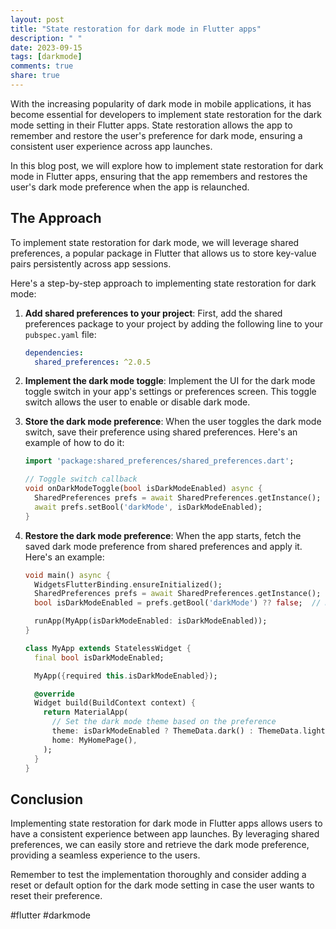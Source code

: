 ```yaml
---
layout: post
title: "State restoration for dark mode in Flutter apps"
description: " "
date: 2023-09-15
tags: [darkmode]
comments: true
share: true
---
```


With the increasing popularity of dark mode in mobile applications, it has become essential for developers to implement state restoration for the dark mode setting in their Flutter apps. State restoration allows the app to remember and restore the user's preference for dark mode, ensuring a consistent user experience across app launches.

In this blog post, we will explore how to implement state restoration for dark mode in Flutter apps, ensuring that the app remembers and restores the user's dark mode preference when the app is relaunched.

## The Approach

To implement state restoration for dark mode, we will leverage shared preferences, a popular package in Flutter that allows us to store key-value pairs persistently across app sessions.

Here's a step-by-step approach to implementing state restoration for dark mode:

1. **Add shared preferences to your project**: First, add the shared preferences package to your project by adding the following line to your `pubspec.yaml` file:

   ```yaml
   dependencies:
     shared_preferences: ^2.0.5
   ```

2. **Implement the dark mode toggle**: Implement the UI for the dark mode toggle switch in your app's settings or preferences screen. This toggle switch allows the user to enable or disable dark mode.

3. **Store the dark mode preference**: When the user toggles the dark mode switch, save their preference using shared preferences. Here's an example of how to do it:

   ```dart
   import 'package:shared_preferences/shared_preferences.dart';

   // Toggle switch callback
   void onDarkModeToggle(bool isDarkModeEnabled) async {
     SharedPreferences prefs = await SharedPreferences.getInstance();
     await prefs.setBool('darkMode', isDarkModeEnabled);
   }
   ```

4. **Restore the dark mode preference**: When the app starts, fetch the saved dark mode preference from shared preferences and apply it. Here's an example:

   ```dart
   void main() async {
     WidgetsFlutterBinding.ensureInitialized();
     SharedPreferences prefs = await SharedPreferences.getInstance();
     bool isDarkModeEnabled = prefs.getBool('darkMode') ?? false;  // Defaulting to false if preference not found

     runApp(MyApp(isDarkModeEnabled: isDarkModeEnabled));
   }

   class MyApp extends StatelessWidget {
     final bool isDarkModeEnabled;

     MyApp({required this.isDarkModeEnabled});

     @override
     Widget build(BuildContext context) {
       return MaterialApp(
         // Set the dark mode theme based on the preference
         theme: isDarkModeEnabled ? ThemeData.dark() : ThemeData.light(),
         home: MyHomePage(),
       );
     }
   }
   ```

## Conclusion

Implementing state restoration for dark mode in Flutter apps allows users to have a consistent experience between app launches. By leveraging shared preferences, we can easily store and retrieve the dark mode preference, providing a seamless experience to the users.

Remember to test the implementation thoroughly and consider adding a reset or default option for the dark mode setting in case the user wants to reset their preference.

#flutter #darkmode